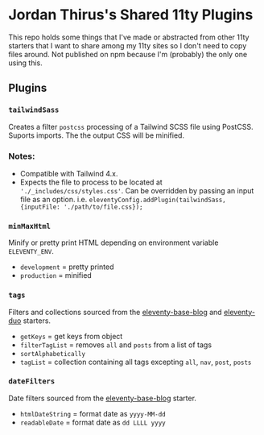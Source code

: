 # Jordan Thirus's Shared 11ty Plugins

This repo holds some things that I've made or abstracted from other 11ty starters that I want to share among my 11ty sites so I don't need to copy files around. Not published on npm because I'm (probably) the only one using this.

## Plugins

### `tailwindSass`

Creates a filter `postcss` processing of a Tailwind SCSS file using PostCSS. Suports imports. The the output CSS will be minified.


### Notes:
- Compatible with Tailwind 4.x.
- Expects the file to process to be located at `'./_includes/css/styles.css'`. Can be overridden by passing an input file as an option. i.e. `eleventyConfig.addPlugin(tailwindSass, {inputFile: './path/to/file.css});`

### `minMaxHtml`

Minify or pretty print HTML depending on environment variable `ELEVENTY_ENV`.

- `development` = pretty printed
- `production` = minified

### `tags`

Filters and collections sourced from the [eleventy-base-blog](https://github.com/11ty/eleventy-base-blog) and [eleventy-duo](https://github.com/yinkakun/eleventy-duo) starters.

- `getKeys` = get keys from object
- `filterTagList` = removes `all` and `posts` from a list of tags
- `sortAlphabetically`
- `tagList` = collection containing all tags excepting `all`, `nav`, `post`, `posts`

### `dateFilters`

Date filters sourced from the [eleventy-base-blog](https://github.com/11ty/eleventy-base-blog) starter.

- `htmlDateString` = format date as `yyyy-MM-dd`
- `readableDate` = format date as `dd LLLL yyyy`